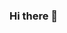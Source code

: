 ### Hi there 👋

<!--
**elinkrull/elinkrull** is a ✨ _special_ ✨ repository because its `README.md` (this file) appears on your GitHub profile.

Here are some ideas to get you started:

- 🔭 I’m currently working on my Web Development Skills
- 🌱 I’m currently learning JavaScript
- 🤔 I’m looking for help with everything
- 💬 Ask me about anything
- 📫 How to reach me: eth_86@hotmail.com

-->
